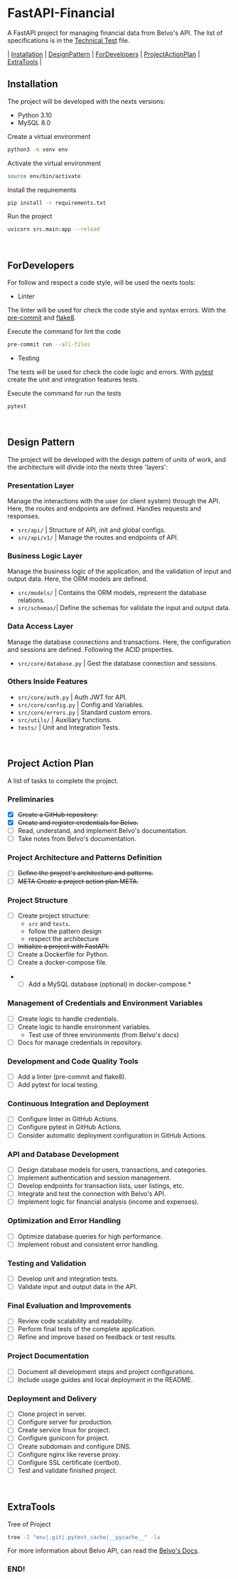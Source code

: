 # FastAPI-Financial

A FastAPI project for managing financial data from Belvo's API. 
The list of specifications is in the [Technical Test](.github/fordevs/TechnicalTest.md) file.

| [Installation](#installation)
| [DesignPattern](#design-pattern)
| [ForDevelopers](#fordevelopers)
| [ProjectActionPlan](#project-action-plan)
| [ExtraTools](#extratools) |

## Installation

The project will be developed with the nexts versions:
+ Python 3.10
+ MySQL 8.0

Create a virtual environment
```bash
python3 -m venv env
```

Activate the virtual environment
```bash
source env/bin/activate
```

Install the requirements
```bash
pip install -r requirements.txt
```

Run the project
```bash
uvicorn src.main:app --reload
```

<br>

## ForDevelopers

For follow and respect a code style, will be used the nexts tools:

+ Linter

The linter will be used for check the code style and syntax errors. 
With the [pre-commit](https://pre-commit.com/) and 
[flake8](https://flake8.pycqa.org/en/latest/).

Execute the command for lint the code
```bash
pre-commit run --all-files
```

+ Testing

The tests will be used for check the code logic and errors.
With [pytest](https://docs.pytest.org/) create the unit and 
integration features tests.

Execute the command for run the tests
```bash
pytest
```

<br>

## Design Pattern
The project will be developed with the design pattern of units of work,
and the architecture will divide into the nexts three 'layers':

### Presentation Layer
Manage the interactions with the user (or client system) through the API.
Here, the routes and endpoints are defined. Handles requests and responses.
+ `src/api/`    | Structure of API, init and global configs.
+ `src/api/v1/` | Manage the routes and endpoints of API.

### Business Logic Layer
Manage the business logic of the application, and the validation of input 
and output data. Here, the ORM models are defined.
+ `src/models/` | Contains the ORM models, represent the database relations.
+ `src/schemas/`| Define the schemas for validate the input and output data.

### Data Access Layer
Manage the database connections and transactions. Here, the configuration
and sessions are defined. Following the ACID properties.
+ `src/core/database.py` | Gest the database connection and sessions.

### Others Inside Features
+ `src/core/auth.py`    | Auth JWT for API.
+ `src/core/config.py`  | Config and Variables.
+ `src/core/errors.py`  | Standard custom errors.
+ `src/utils/`          | Auxiliary functions.    
+ `tests/`              | Unit and Integration Tests.

<br>

## Project Action Plan

A list of tasks to complete the project.

### Preliminaries
- [X] ~~Create a GitHub repository.~~
- [X] ~~Create and register credentials for Belvo.~~
- [ ] Read, understand, and implement Belvo's documentation.
- [ ] Take notes from Belvo's documentation.

### Project Architecture and Patterns Definition
- [ ] ~~Define the project's architecture and patterns.~~
- [ ] ~~META Create a project action plan META.~~

### Project Structure
- [ ] Create project structure: 
    + `src` and `tests`.
    + follow the pattern design
    + respect the architecture
- [ ] ~~Initialize a project with FastAPI.~~
- [ ] Create a Dockerfile for Python.
- [ ] Create a docker-compose file.
- *[ ] Add a MySQL database (optional) in docker-compose.*

### Management of Credentials and Environment Variables
- [ ] Create logic to handle credentials.
- [ ] Create logic to handle environment variables.
    + Test use of three environments (from Belvo's docs)
- [ ] Docs for manage credentials in repository.

### Development and Code Quality Tools
- [ ] Add a linter (pre-commit and flake8).
- [ ] Add pytest for local testing.

### Continuous Integration and Deployment
- [ ] Configure linter in GitHub Actions.
- [ ] Configure pytest in GitHub Actions.
- [ ] Consider automatic deployment configuration in GitHub Actions.

### API and Database Development
- [ ] Design database models for users, transactions, and categories.
- [ ] Implement authentication and session management.
- [ ] Develop endpoints for transaction lists, user listings, etc.
- [ ] Integrate and test the connection with Belvo's API.
- [ ] Implement logic for financial analysis (income and expenses).

### Optimization and Error Handling
- [ ] Optimize database queries for high performance.
- [ ] Implement robust and consistent error handling.

### Testing and Validation
- [ ] Develop unit and integration tests.
- [ ] Validate input and output data in the API.

### Final Evaluation and Improvements
- [ ] Review code scalability and readability.
- [ ] Perform final tests of the complete application.
- [ ] Refine and improve based on feedback or test results.

### Project Documentation
- [ ] Document all development steps and project configurations.
- [ ] Include usage guides and local deployment in the README.

### Deployment and Delivery
- [ ] Clone project in server.
- [ ] Configure server for production.
- [ ] Create service linux for project.
- [ ] Configure gunicorn for project.
- [ ] Create subdomain and configure DNS.
- [ ] Configure nginx like reverse proxy.
- [ ] Configure SSL certificate (certbot).
- [ ] Test and validate finished project.

<br>

## ExtraTools
Tree of Project
```bash
tree -I "env|.git|.pytest_cache|__pycache__" -la
```

For more information about Belvo API, can read 
the [Belvo's Docs](.github/fordevs/BelvoDocs.md).

### END!
